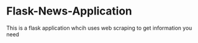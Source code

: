 # Flask-News-Application
This is a flask application whcih uses web scraping to get information you need
